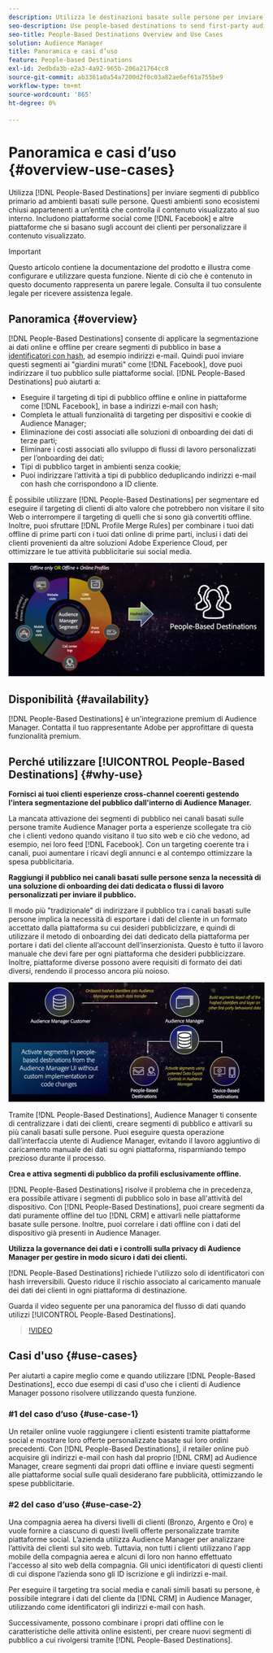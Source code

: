 ```yaml
---
description: Utilizza le destinazioni basate sulle persone per inviare segmenti di pubblico primario ad ambienti basati sulle persone. Questi ambienti sono ecosistemi chiusi appartenenti a un’entità che controlla il contenuto visualizzato al suo interno. Includono piattaforme social come Facebook e altre piattaforme che si basano sugli account dei clienti per personalizzare il contenuto visualizzato.
seo-description: Use people-based destinations to send first-party audience segments to people-based environments. These environments are closed ecosystems belonging to one entity that controls the content that is being displayed within it. They include social platforms such as Facebook, and other platforms that rely on customer accounts to personalize the displayed content.
seo-title: People-Based Destinations Overview and Use Cases
solution: Audience Manager
title: Panoramica e casi d’uso
feature: People-based Destinations
exl-id: 2edbda3b-e2a3-4a92-965b-206a21764cc8
source-git-commit: ab3361a0a54a7200d2f0c03a82ae6ef61a755be9
workflow-type: tm+mt
source-wordcount: '865'
ht-degree: 0%

---
```


# Panoramica e casi d’uso {#overview-use-cases}

Utilizza [!DNL People-Based Destinations] per inviare segmenti di pubblico primario ad ambienti basati sulle persone. Questi ambienti sono ecosistemi chiusi appartenenti a un’entità che controlla il contenuto visualizzato al suo interno. Includono piattaforme social come [!DNL Facebook] e altre piattaforme che si basano sugli account dei clienti per personalizzare il contenuto visualizzato.

>[!IMPORTANT]
>Questo articolo contiene la documentazione del prodotto e illustra come configurare e utilizzare questa funzione. Niente di ciò che è contenuto in questo documento rappresenta un parere legale. Consulta il tuo consulente legale per ricevere assistenza legale.

## Panoramica {#overview}

[!DNL People-Based Destinations] consente di applicare la segmentazione ai dati online e offline per creare segmenti di pubblico in base a [identificatori con hash](people-based-destinations-prerequisites.md#hashing-requirements), ad esempio indirizzi e-mail. Quindi puoi inviare questi segmenti ai &quot;giardini murati&quot; come [!DNL Facebook], dove puoi indirizzare il tuo pubblico sulle piattaforme social. [!DNL People-Based Destinations] può aiutarti a:

* Eseguire il targeting di tipi di pubblico offline e online in piattaforme come [!DNL Facebook], in base a indirizzi e-mail con hash;
* Completa le attuali funzionalità di targeting per dispositivi e cookie di Audience Manager;
* Eliminazione dei costi associati alle soluzioni di onboarding dei dati di terze parti;
* Eliminare i costi associati allo sviluppo di flussi di lavoro personalizzati per l’onboarding dei dati;
* Tipi di pubblico target in ambienti senza cookie;
* Puoi indirizzare l’attività a tipi di pubblico deduplicando indirizzi e-mail con hash che corrispondono a ID cliente.

È possibile utilizzare [!DNL People-Based Destinations] per segmentare ed eseguire il targeting di clienti di alto valore che potrebbero non visitare il sito Web o interrompere il targeting di quelli che si sono già convertiti offline. Inoltre, puoi sfruttare [!DNL Profile Merge Rules] per combinare i tuoi dati offline di prime parti con i tuoi dati online di prime parti, inclusi i dati dei clienti provenienti da altre soluzioni Adobe Experience Cloud, per ottimizzare le tue attività pubblicitarie sui social media.

![pbd-overview](assets/pbd-overview.png)

## Disponibilità {#availability}

[!DNL People-Based Destinations] è un&#39;integrazione premium di Audience Manager. Contatta il tuo rappresentante Adobe per approfittare di questa funzionalità premium.

## Perché utilizzare [!UICONTROL People-Based Destinations] {#why-use}

**Fornisci ai tuoi clienti esperienze cross-channel coerenti gestendo l&#39;intera segmentazione del pubblico dall&#39;interno di Audience Manager.**

La mancata attivazione dei segmenti di pubblico nei canali basati sulle persone tramite Audience Manager porta a esperienze scollegate tra ciò che i clienti vedono quando visitano il tuo sito web e ciò che vedono, ad esempio, nei loro feed [!DNL Facebook]. Con un targeting coerente tra i canali, puoi aumentare i ricavi degli annunci e al contempo ottimizzare la spesa pubblicitaria.

**Raggiungi il pubblico nei canali basati sulle persone senza la necessità di una soluzione di onboarding dei dati dedicata o flussi di lavoro personalizzati per inviare il pubblico.**

Il modo più &quot;tradizionale&quot; di indirizzare il pubblico tra i canali basati sulle persone implica la necessità di esportare i dati del cliente in un formato accettato dalla piattaforma su cui desideri pubblicizzare, e quindi di utilizzare il metodo di onboarding dei dati dedicato della piattaforma per portare i dati del cliente all’account dell’inserzionista. Questo è tutto il lavoro manuale che devi fare per ogni piattaforma che desideri pubblicizzare. Inoltre, piattaforme diverse possono avere requisiti di formato dei dati diversi, rendendo il processo ancora più noioso.

![pbd-overview](assets/pbd-diagram.png)

Tramite [!DNL People-Based Destinations], Audience Manager ti consente di centralizzare i dati dei clienti, creare segmenti di pubblico e attivarli su più canali basati sulle persone. Puoi eseguire questa operazione dall’interfaccia utente di Audience Manager, evitando il lavoro aggiuntivo di caricamento manuale dei dati su ogni piattaforma, risparmiando tempo prezioso durante il processo.

**Crea e attiva segmenti di pubblico da profili esclusivamente offline.**

[!DNL People-Based Destinations] risolve il problema che in precedenza, era possibile attivare i segmenti di pubblico solo in base all&#39;attività del dispositivo. Con [!DNL People-Based Destinations], puoi creare segmenti da dati puramente offline del tuo [!DNL CRM] e attivarli nelle piattaforme basate sulle persone. Inoltre, puoi correlare i dati offline con i dati del dispositivo già presenti in Audience Manager.

**Utilizza la governance dei dati e i controlli sulla privacy di Audience Manager per gestire in modo sicuro i dati dei clienti.**

[!DNL People-Based Destinations] richiede l&#39;utilizzo solo di identificatori con hash irreversibili. Questo riduce il rischio associato al caricamento manuale dei dati dei clienti in ogni piattaforma di destinazione.

Guarda il video seguente per una panoramica del flusso di dati quando utilizzi [!UICONTROL People-Based Destinations].

>[!VIDEO](https://video.tv.adobe.com/v/28968/)

## Casi d&#39;uso {#use-cases}

Per aiutarti a capire meglio come e quando utilizzare [!DNL People-Based Destinations], ecco due esempi di casi d&#39;uso che i clienti di Audience Manager possono risolvere utilizzando questa funzione.

### #1 del caso d’uso {#use-case-1}

Un retailer online vuole raggiungere i clienti esistenti tramite piattaforme social e mostrare loro offerte personalizzate basate sui loro ordini precedenti. Con [!DNL People-Based Destinations], il retailer online può acquisire gli indirizzi e-mail con hash dal proprio [!DNL CRM] ad Audience Manager, creare segmenti dai propri dati offline e inviare questi segmenti alle piattaforme social sulle quali desiderano fare pubblicità, ottimizzando le spese pubblicitarie.

### #2 del caso d’uso {#use-case-2}

Una compagnia aerea ha diversi livelli di clienti (Bronzo, Argento e Oro) e vuole fornire a ciascuno di questi livelli offerte personalizzate tramite piattaforme social. L’azienda utilizza Audience Manager per analizzare l’attività dei clienti sul sito web. Tuttavia, non tutti i clienti utilizzano l&#39;app mobile della compagnia aerea e alcuni di loro non hanno effettuato l&#39;accesso al sito web della compagnia. Gli unici identificatori di questi clienti di cui dispone l’azienda sono gli ID iscrizione e gli indirizzi e-mail.

Per eseguire il targeting tra social media e canali simili basati su persone, è possibile integrare i dati del cliente da [!DNL CRM] in Audience Manager, utilizzando come identificatori gli indirizzi e-mail con hash.

Successivamente, possono combinare i propri dati offline con le caratteristiche delle attività online esistenti, per creare nuovi segmenti di pubblico a cui rivolgersi tramite [!DNL People-Based Destinations].
